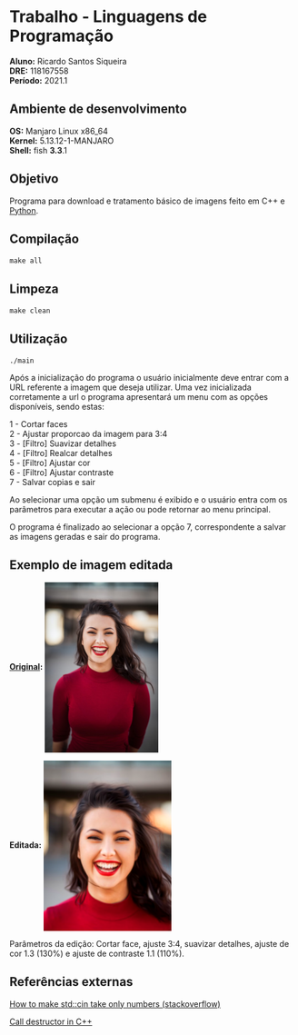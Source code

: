 # Trabalho - Linguagens de Programação

**Aluno:** Ricardo Santos Siqueira\
**DRE:** 118167558\
**Período:** 2021.1 

## Ambiente de desenvolvimento

**OS:** Manjaro Linux x86_64\
**Kernel:** 5.13.12-1-MANJARO\
**Shell:** fish **3.3**.1

## Objetivo

  Programa para download e tratamento básico de imagens feito em C++ e [Python](./python/README.md).  

## Compilação

```console
make all
```

## Limpeza

```console
make clean
```

## Utilização

```console
./main
```
  Após a inicialização do programa o usuário inicialmente deve entrar com a URL referente a imagem que deseja utilizar. Uma vez inicializada corretamente a url o programa apresentará um menu com as opções disponíveis, sendo estas:

  1 - Cortar faces\
  2 - Ajustar proporcao da imagem para 3:4\
  3 - [Filtro] Suavizar detalhes\
  4 - [Filtro] Realcar detalhes\
  5 - [Filtro] Ajustar cor\
  6 - [Filtro] Ajustar contraste\
  7 - Salvar copias e sair

  Ao selecionar uma opção um submenu é exibido e o usuário entra com os parâmetros para executar a ação ou pode retornar ao menu principal.

  O programa é finalizado ao selecionar a opção 7, correspondente a salvar as imagens geradas e sair do programa.

## Exemplo de imagem editada
  **[Original](https://images.unsplash.com/photo-1494790108377-be9c29b29330?ixid=MnwxMjA3fDB8MHxwaG90by1wYWdlfHx8fGVufDB8fHx8&ixlib=rb-1.2.1&auto=format&fit=crop&w=668&q=80):** 
  <img align="center" src="assets/original.png" height=300/>
  
  **Editada:** 
  <img align="center" src="assets/edited.png" height=300/>
  
  Parâmetros da edição: Cortar face, ajuste 3:4, suavizar detalhes, ajuste de cor 1.3 (130%) e ajuste de contraste 1.1 (110%).

## Referências externas

[How to make std::cin take only numbers (stackoverflow)](https://stackoverflow.com/questions/10828937/how-to-make-cin-take-only-numbers)

[Call destructor in C++](https://www.delftstack.com/howto/cpp/call-destructor-in-cpp/)